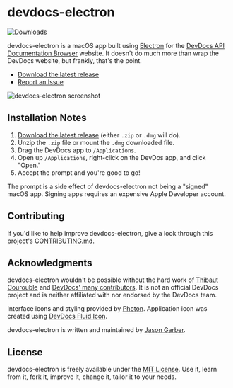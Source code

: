 # devdocs-electron

[![Downloads](https://img.shields.io/github/downloads/jgarber623/devdocs-electron/total.svg)](https://github.com/jgarber623/devdocs-electron/releases)

devdocs-electron is a macOS app built using [Electron](http://electron.atom.io/) for the [DevDocs API Documentation Browser](http://devdocs.io/) website. It doesn't do much more than wrap the DevDocs website, but frankly, that's the point.

- [Download the latest release](https://github.com/jgarber623/devdocs-electron/releases)
- [Report an Issue](https://github.com/jgarber623/devdocs-electron/issues)

![devdocs-electron screenshot](https://d3vv6lp55qjaqc.cloudfront.net/items/1Z423Z1T3K0904002u2I/devdocs-screenshot.png)

## Installation Notes

1. [Download the latest release](https://github.com/jgarber623/devdocs-electron/releases) (either `.zip` or `.dmg` will do).
1. Unzip the `.zip` file or mount the `.dmg` downloaded file.
1. Drag the DevDocs app to `/Applications`.
1. Open up `/Applications`, right-click on the DevDos app, and click "Open."
1. Accept the prompt and you're good to go!

The prompt is a side effect of devdocs-electron not being a "signed" macOS app. Signing apps requires an expensive Apple Developer account.

## Contributing

If you'd like to help improve devdocs-electron, give a look through this project's [CONTRIBUTING.md](https://github.com/jgarber623/devdocs-electron/bÂlob/master/CONTRIBUTING.md).

## Acknowledgments

devdocs-electron wouldn't be possible without the hard work of [Thibaut Courouble](http://thibaut.me/) and [DevDocs' many contributors](https://github.com/Thibaut/devdocs/graphs/contributors). It is not an official DevDocs project and is neither affiliated with nor endorsed by the DevDocs team.

Interface icons and styling provided by [Photon](http://photonkit.com/). Application icon was created using [DevDocs Fluid Icon](https://github.com/jgarber623/devdocs-fluid-icon).

devdocs-electron is written and maintained by [Jason Garber](https://sixtwothree.org/).

## License

devdocs-electron is freely available under the [MIT License](http://opensource.org/licenses/MIT). Use it, learn from it, fork it, improve it, change it, tailor it to your needs.
